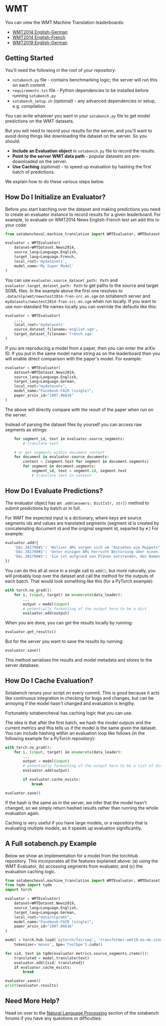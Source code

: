 # WMT

You can view the WMT Machine Translation leaderboards:

- [WMT2014 English-German](https://sotabench.com/benchmarks/machine-translation-on-wmt2014-english-german)
- [WMT2014 English-French](https://sotabench.com/benchmarks/machine-translation-on-wmt2014-english-french)
- [WMT2019 English-German](https://sotabench.com/benchmarks/machine-translation-on-wmt2019-english-german)

## Getting Started

You'll need the following in the root of your repository:

- `sotabench.py` file - contains benchmarking logic; the server will run this on each commit
- `requirements.txt` file - Python dependencies to be installed before running `sotabench.py`
- `sotabench_setup.sh` *(optional)* - any advanced dependencies or setup, e.g. compilation

You can write whatever you want in your `sotabench.py` file to get model predictions on the WMT datasets.

But you will need to record your results for the server, and you'll want to avoid doing things like
downloading the dataset on the server. So you should:

- **Include an Evaluation object** in `sotabench.py` file to record the results.
- **Point to the server WMT data path** - popular datasets are pre-downloaded on the server.
- **Use Caching** *(optional)* - to speed up evaluation by hashing the first batch of predictions.

We explain how to do these various steps below.

## How Do I Initialize an Evaluator?

Before you start batching over the dataset and making predictions you need
to create an evaluator instance to record results for a given leaderboard.
For example, to evaluate on WMT2014 News English-French test set add this
to your code:

``` python
from sotabencheval.machine_translation import WMTEvaluator, WMTDataset, Language

evaluator = WMTEvaluator(
    dataset=WMTDataset.News2014,
    source_lang=Language.English,
    target_lang=Language.French,
    local_root='mydatasets',
    model_name='My Super Model'
)
```

You can use `evaluator.source_dataset_path: Path` and `evaluator.target_dataset_path: Path`
to get paths to the source and target SGML files.
In the example above the first one resolves to `.data/nlp/wmt/newstest2014-fren-src.en.sgm` on
sotabench server and `mydatasets/newstest2014-fren-src.en.sgm` when run locally.
If you want to use non-standard file names locally you can override the defaults like this:

``` python
evaluator = WMTEvaluator(
    ...,
    local_root='mydatasets'
    source_dataset_filename='english.sgm',
    target_dataset_filename='french.sgm'
)
```

If you are reproducing a model from a paper, then you can enter the arXiv ID. If you
put in the same model name string as on the leaderboard
then you will enable direct comparison with the paper's model. For example:

``` python
evaluator = WMTEvaluator(
    dataset=WMTDataset.News2019,
    source_lang=Language.English,
    target_lang=Language.German,
    local_root="mydatasets",
    model_name="Facebook-FAIR (single)",
    paper_arxiv_id="1907.06616"
)
```

The above will directly compare with the result of the paper when run on the server.

Instead of parsing the dataset files by yourself you can access raw segments as strings:

``` python
    for segment_id, text in evaluator.source_segments:
        # translate text

    # or get segments within document context
    for document in evaluator.source_documents:
        context = [segment.text for segment in document.segments]
        for segment in document.segments:
            segment_id, text = segment.id, segment.text
            # translate text in context
```

## How Do I Evaluate Predictions?

The evaluator object has an `.add(answers: Dict[str, str])` method to submit predictions by batch or in full.

For WMT the expected input is a dictionary, where keys are source segments
ids and values are translated segments
(segment id is created by concatenating document id and the original segment id,
separted by `#`.) For example:

``` python
evaluator.add({
    'bbc.381790#1': 'Waliser AMs sorgen sich um "Aussehen wie Muppets"',
    'bbc.381790#2': 'Unter einigen AMs herrscht Bestürzung über einen...',
    'bbc.381790#3': 'Sie ist aufgrund von Plänen entstanden, den Namen...'
})
```

You can do this all at once in a single call to `add()`, but more naturally, you will
probably loop over the dataset and call the method for the outputs of each batch.
That would look something like this (for a PyTorch example):

``` python
with torch.no_grad():
    for i, (input, target) in enumerate(data_loader):
        ...
        output = model(input)
        # potentially formatting of the output here to be a dict
        evaluator.add(output)
```

When you are done, you can get the results locally by running:

``` python
evaluator.get_results()
```

But for the server you want to save the results by running:

``` python
evaluator.save()
```

This method serialises the results and model metadata and stores to the server database.

## How Do I Cache Evaluation?

Sotabench reruns your script on every commit. This is good because it acts like
continuous integration in checking for bugs and changes, but can be annoying
if the model hasn't changed and evaluation is lengthy.

Fortunately sotabencheval has caching logic that you can use.

The idea is that after the first batch, we hash the model outputs and the
current metrics and this tells us if the model is the same given the dataset.
You can include hashing within an evaluation loop like follows (in the following
example for a PyTorch repository):

``` python
with torch.no_grad():
    for i, (input, target) in enumerate(data_loader):
        ...
        output = model(input)
        # potentially formatting of the output here to be a list of dicts
        evaluator.add(output)

        if evaluator.cache_exists:
            break

evaluator.save()
```

If the hash is the same as in the server, we infer that the model hasn't changed, so
we simply return hashed results rather than running the whole evaluation again.

Caching is very useful if you have large models, or a repository that is evaluating
multiple models, as it speeds up evaluation significantly.

## A Full sotabench.py Example

Below we show an implementation for a model from the torchhub repository. This
incorporates all the features explained above: (a) using the WMT Evaluator,
(b) accessing segments from evaluator, and (c) the evaluation caching logic.

``` python
from sotabencheval.machine_translation import WMTEvaluator, WMTDataset, Language
from tqdm import tqdm
import torch

evaluator = WMTEvaluator(
    dataset=WMTDataset.News2019,
    source_lang=Language.English,
    target_lang=Language.German,
    local_root="data/nlp/wmt",
    model_name="Facebook-FAIR (single)",
    paper_arxiv_id="1907.06616"
)

model = torch.hub.load('pytorch/fairseq', 'transformer.wmt19.en-de.single_model',
    tokenizer='moses', bpe='fastbpe').cuda()

for sid, text in tqdm(evaluator.metrics.source_segments.items()):
    translated = model.translate(text)
    evaluator.add({sid: translated})
    if evaluator.cache_exists:
        break

evaluator.save()
print(evaluator.results)

```

## Need More Help?

Head on over to the [Natural Language Processing](https://forum.sotabench.com/c/nlp) section of the sotabench
forums if you have any questions or difficulties.
